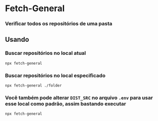 # Fetch-General
 ### Verificar todos os repositórios de uma pasta

## Usando
### Buscar repositórios no local atual
    npx fetch-general
### Buscar repositórios no local especificado
    npx fetch-general ./folder

### Você também pode alterar ``DIST_SRC`` no arquivo ``.env`` para usar esse local como padrão, assim bastando executar
    npx fetch-general